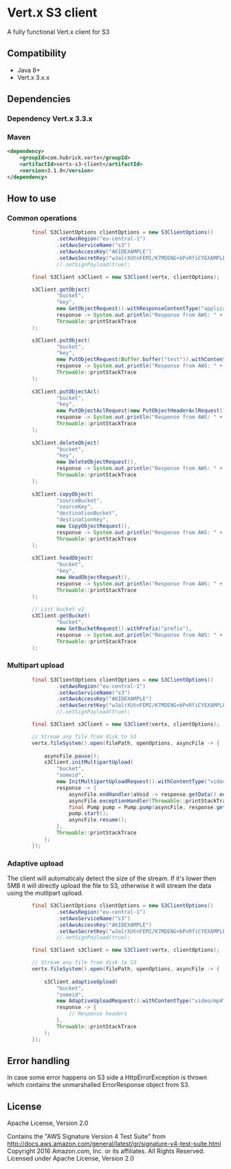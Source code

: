 # Vert.x S3 client

A fully functional Vert.x client for S3

## Compatibility
- Java 8+
- Vert.x 3.x.x

## Dependencies

### Dependency Vert.x 3.3.x
### Maven
```xml
<dependency>
    <groupId>com.hubrick.vertx</groupId>
    <artifactId>vertx-s3-client</artifactId>
    <version>3.1.0</version>
</dependency>
```

## How to use

### Common operations
```java
        final S3ClientOptions clientOptions = new S3ClientOptions()
                .setAwsRegion("eu-central-1")
                .setAwsServiceName("s3")
                .setAwsAccessKey("AKIDEXAMPLE")
                .setAwsSecretKey("wJalrXUtnFEMI/K7MDENG+bPxRfiCYEXAMPLEKEY");
                //.setSignPayload(true);

        final S3Client s3Client = new S3Client(vertx, clientOptions);

        s3Client.getObject(
                "bucket", 
                "key",
                new GetObjectRequest().withResponseContentType("application/json"),
                response -> System.out.println("Response from AWS: " + response.getHeader().getContentType()),
                Throwable::printStackTrace
        );

        s3Client.putObject(
                "bucket", 
                "key",
                new PutObjectRequest(Buffer.buffer("test")).withContentType("application/json"),
                response -> System.out.println("Response from AWS: " + response.getHeader().getContentType()),
                Throwable::printStackTrace
        );
        
        s3Client.putObjectAcl(
                "bucket", 
                "key",
                new PutObjectAclRequest(new PutObjectHeaderAclRequest().withAmzAcl(CannedAcl.PRIVATE)),
                response -> System.out.println("Response from AWS: " + response.getHeader().getContentType()),
                Throwable::printStackTrace
        );
        
        s3Client.deleteObject(
                "bucket", 
                "key",
                new DeleteObjectRequest(),
                response -> System.out.println("Response from AWS: " + response.getHeader().getContentType()),
                Throwable::printStackTrace
        );
        
        s3Client.copyObject(
                "sourceBucket", 
                "sourceKey",
                "destinationBucket", 
                "destinationKey",
                new CopyObjectRequest(),
                response -> System.out.println("Response from AWS: " + response.getHeader().getContentType()),
                Throwable::printStackTrace
        );
        
        s3Client.headObject(
                "bucket", 
                "key",
                new HeadObjectRequest(),
                response -> System.out.println("Response from AWS: " + response.getHeader().getContentType()),
                Throwable::printStackTrace
        );
        
        // List bucket v2
        s3Client.getBucket(
                "bucket",
                new GetBucketRequest().withPrefix("prefix"),
                response -> System.out.println("Response from AWS: " + response.getData().getName()),
                Throwable::printStackTrace
        );
```

### Multipart upload
```java
        final S3ClientOptions clientOptions = new S3ClientOptions()
                .setAwsRegion("eu-central-1")
                .setAwsServiceName("s3")
                .setAwsAccessKey("AKIDEXAMPLE")
                .setAwsSecretKey("wJalrXUtnFEMI/K7MDENG+bPxRfiCYEXAMPLEKEY");
                //.setSignPayload(true);

        final S3Client s3Client = new S3Client(vertx, clientOptions);

        // Stream any file from disk to S3
        vertx.fileSystem().open(filePath, openOptions, asyncFile -> {
        
            asyncFile.pause();
            s3Client.initMultipartUpload(
                "bucket",
                "someid",
                new InitMultipartUploadRequest().withContentType("video/mp4"),
                response -> {
                    asyncFile.endHandler(aVoid -> response.getData().end());
                    asyncFile.exceptionHandler(Throwable::printStackTrace);
                    final Pump pump = Pump.pump(asyncFile, response.getData());
                    pump.start();
                    asyncFile.resume();
                },
                Throwable::printStackTrace
            );
        });
```

### Adaptive upload
The client will automaticaly detect the size of the stream. If it's lower then 5MB it will directly upload the file to S3, otherwise it will stream the data using the mutlipart upload.
```java
        final S3ClientOptions clientOptions = new S3ClientOptions()
                .setAwsRegion("eu-central-1")
                .setAwsServiceName("s3")
                .setAwsAccessKey("AKIDEXAMPLE")
                .setAwsSecretKey("wJalrXUtnFEMI/K7MDENG+bPxRfiCYEXAMPLEKEY");
                //.setSignPayload(true);

        final S3Client s3Client = new S3Client(vertx, clientOptions);

        // Stream any file from disk to S3
        vertx.fileSystem().open(filePath, openOptions, asyncFile -> {
        
            s3Client.adaptiveUpload(
                "bucket",
                "someid",
                new AdaptiveUploadRequest().withContentType("video/mp4"),
                response -> {
                    // Response headers
                },
                Throwable::printStackTrace
            );
        });
```

## Error handling
In case some error happens on S3 side a HttpErrorException is thrown which contains the unmarshalled ErrorResponse object from S3. 
 
## License
Apache License, Version 2.0

Contains the "AWS Signature Version 4 Test Suite" 
from http://docs.aws.amazon.com/general/latest/gr/signature-v4-test-suite.html
Copyright 2016 Amazon.com, Inc. or its affiliates. All Rights Reserved.
Licensed under Apache License, Version 2.0


